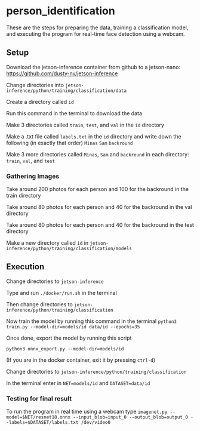 # person_identification
These are the steps for preparing the data, training a classification model, and executing the program for real-time face detection using a webcam. 
## Setup
Download the jetson-inference container from github to a jetson-nano: https://github.com/dusty-nv/jetson-inference

Change directories into `jetson-inference/python/training/classification/data`

Create a directory called `id`

Run this command in the terminal to download the data

Make 3 directories called `train`, `test`, and `val` in the `id` directory

Make a .txt file called `labels.txt` in the `id` directory and write down the following (in exactly that order) `Minas` `Sam` `backround`

Make 3 more directories called `Minas`, `Sam` and `backround` in each directory: `train`, `val`, and `test`

### Gathering Images

Take around 200 photos for each person and 100 for the backround in the train directory

Take around 80 photos for each person and 40 for the backround in the val directory

Take around 80 photos for each person and 40 for the backround in the test directory

Make a new directory called `id` in `jetson-inference/python/training/classification/models`

## Execution

Change directories to `jetson-inference`

Type and run `./docker/run.sh` in the terminal

Then change directories to `jetson-inference/python/training/classification`

Now train the model by running this command in the terminal `python3 train.py --model-dir=models/id data/id --epochs=35`

Once done, export the model by running this script

`python3 onnx_export.py --model-dir=models/id`

(If you are in the docker container, exit it by pressing `ctrl-d`)

Change directories to `jetson-inference/python/training/classification`

In the terminal enter in `NET=models/id` and `DATASET=data/id`

### Testing for final result

To run the program in real time using a webcam type `imagenet.py --model=$NET/resnet18.onnx --input_blob=input_0 --output_blob=output_0 --labels=$DATASET/labels.txt /dev/video0`
